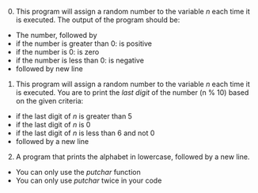 0. This program will assign a random number to the variable _n_ each time it is executed. The output of the program should be: <br>
- The number, followed by
- if the number is greater than 0: is positive
- if the number is 0: is zero
- if the number is less than 0: is negative
- followed by new line<br>
1. This program will assign a random number to the variable *n* each time it is executed. You are to print the *last digit* of the number (n % 10) based on the given criteria:<br>
- if the last digit of *n* is greater than 5
- if the last digit of *n* is 0
- if the last digit of *n* is less than 6 and not 0
- followed by a new line<br>
2. A program that prints the alphabet in lowercase, followed by a new line.<br>
- You can only use the _putchar_ function
- You can only use _putchar_ twice in your code<br>
